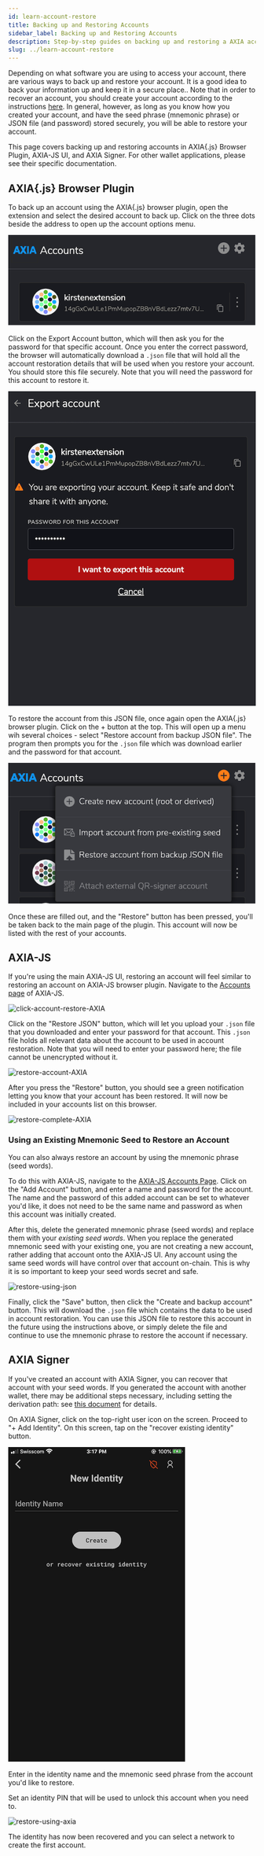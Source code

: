 ```yaml
---
id: learn-account-restore
title: Backing up and Restoring Accounts
sidebar_label: Backing up and Restoring Accounts
description: Step-by-step guides on backing up and restoring a AXIA account.
slug: ../learn-account-restore
---
```


Depending on what software you are using to access your account, there are various ways to back up
and restore your account. It is a good idea to back your information up and keep it in a secure
place.. Note that in order to recover an account, you should create your account according to the
instructions [here](learn-account-generation.md). In general, however, as long as you know how you
created your account, and have the seed phrase (mnemonic phrase) or JSON file (and password) stored
securely, you will be able to restore your account.

This page covers backing up and restoring accounts in AXIA{.js} Browser Plugin, AXIA-JS UI,
and AXIA Signer. For other wallet applications, please see their specific documentation.

## AXIA{.js} Browser Plugin

To back up an account using the AXIA{.js} browser plugin, open the extension and select the
desired account to back up. Click on the three dots beside the address to open up the account
options menu.

![list-accounts-plugin](../assets/accounts/AXIA.js_list_accounts.png)

Click on the Export Account button, which will then ask you for the password for that specific
account. Once you enter the correct password, the browser will automatically download a `.json` file
that will hold all the account restoration details that will be used when you restore your account.
You should store this file securely. Note that you will need the password for this account to
restore it.

![enter-password-plugin](../assets/accounts/AXIA.js_enter_password.png)

To restore the account from this JSON file, once again open the AXIA{.js} browser plugin. Click
on the + button at the top. This will open up a menu wih several choices - select "Restore account
from backup JSON file". The program then prompts you for the `.json` file which was download earlier
and the password for that account.

![restore-account-plugin](../assets/accounts/AXIA.js_restore_account.png)

Once these are filled out, and the "Restore" button has been pressed, you'll be taken back to the
main page of the plugin. This account will now be listed with the rest of your accounts.

## AXIA-JS

If you're using the main AXIA-JS UI, restoring an account will feel similar to restoring an
account on AXIA-JS browser plugin. Navigate to the
[Accounts page](https://AXIA.js.org/apps/#/accounts) of AXIA-JS.

![click-account-restore-AXIA](../assets/accounts/AXIA_click_restore.png)

Click on the "Restore JSON" button, which will let you upload your `.json` file that you downloaded
and enter your password for that account. This `.json` file holds all relevant data about the
account to be used in account restoration. Note that you will need to enter your password here; the
file cannot be unencrypted without it.

![restore-account-AXIA](../assets/accounts/AXIA_restore_account.png)

After you press the "Restore" button, you should see a green notification letting you know that your
account has been restored. It will now be included in your accounts list on this browser.

![restore-complete-AXIA](../assets/accounts/AXIA_restore_complete.png)

### Using an Existing Mnemonic Seed to Restore an Account

You can also always restore an account by using the mnemonic phrase (seed words).

To do this with AXIA-JS, navigate to the
[AXIA-JS Accounts Page](https://AXIA.js.org/apps/#/accounts). Click on the "Add Account"
button, and enter a name and password for the account. The name and the password of this added
account can be set to whatever you'd like, it does not need to be the same name and password as when
this account was initially created.

After this, delete the generated mnemonic phrase (seed words) and replace them with your _existing
seed words_. When you replace the generated mnemonic seed with your existing one, you are not
creating a new account, rather adding that account onto the AXIA-JS UI. Any account using the
same seed words will have control over that account on-chain. This is why it is so important to keep
your seed words secret and safe.

![restore-using-json](../assets/accounts/AXIA-js-existing-json.png)

Finally, click the "Save" button, then click the "Create and backup account" button. This will
download the `.json` file which contains the data to be used in account restoration. You can use
this JSON file to restore this account in the future using the instructions above, or simply delete
the file and continue to use the mnemonic phrase to restore the account if necessary.

## AXIA Signer

If you've created an account with AXIA Signer, you can recover that account with your seed words.
If you generated the account with another wallet, there may be additional steps necessary, including
setting the derivation path: see
[this document](https://github.com/axia-tech/axia-signer/blob/master/docs/tutorials/Recover-Account-AXIAjs.md)
for details.

On AXIA Signer, click on the top-right user icon on the screen. Proceed to "+ Add Identity". On
this screen, tap on the "recover existing identity" button.

![restore-using-axia](../assets/axia_Signer_restore1.PNG)

Enter in the identity name and the mnemonic seed phrase from the account you'd like to restore.

Set an identity PIN that will be used to unlock this account when you need to.

![restore-using-axia](../assets/axia_Signer_restore2.PNG)

The identity has now been recovered and you can select a network to create the first account.
